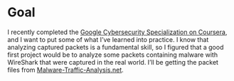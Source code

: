 # Goal

I recently completed the [Google Cybersecurity Specialization on Coursera](https://www.coursera.org/professional-certificates/google-cybersecurity), and I want to put some of what I’ve learned into practice. I know that analyzing captured packets is a fundamental skill, so I figured that a good first project would be to analyze some packets containing malware with WireShark that were captured in the real world. I’ll be getting the packet files from [Malware-Traffic-Analysis.net](http://Malware-Traffic-Analysis.net). 
